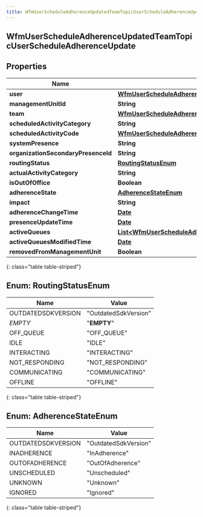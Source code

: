 ```yaml
---
title: WfmUserScheduleAdherenceUpdatedTeamTopicUserScheduleAdherenceUpdate
---
```


## WfmUserScheduleAdherenceUpdatedTeamTopicUserScheduleAdherenceUpdate

## Properties

| Name                                | Type                                                                                                                                                       | Description | Notes      |
| ----------------------------------- | ---------------------------------------------------------------------------------------------------------------------------------------------------------- | ----------- | ---------- |
| **user**                            | <!----><!---->[**WfmUserScheduleAdherenceUpdatedTeamTopicUserReference**](WfmUserScheduleAdherenceUpdatedTeamTopicUserReference.md)<!---->                 |             | [optional] |
| **managementUnitId**                | <!----><!---->**String**<!---->                                                                                                                            |             | [optional] |
| **team**                            | <!----><!---->[**WfmUserScheduleAdherenceUpdatedTeamTopicUriReference**](WfmUserScheduleAdherenceUpdatedTeamTopicUriReference.md)<!---->                   |             | [optional] |
| **scheduledActivityCategory**       | <!----><!---->**String**<!---->                                                                                                                            |             | [optional] |
| **scheduledActivityCode**           | <!----><!---->[**WfmUserScheduleAdherenceUpdatedTeamTopicActivityCodeReference**](WfmUserScheduleAdherenceUpdatedTeamTopicActivityCodeReference.md)<!----> |             | [optional] |
| **systemPresence**                  | <!----><!---->**String**<!---->                                                                                                                            |             | [optional] |
| **organizationSecondaryPresenceId** | <!----><!---->**String**<!---->                                                                                                                            |             | [optional] |
| **routingStatus**                   | [**RoutingStatusEnum**](#RoutingStatusEnum)<!---->                                                                                                         |             | [optional] |
| **actualActivityCategory**          | <!----><!---->**String**<!---->                                                                                                                            |             | [optional] |
| **isOutOfOffice**                   | <!----><!---->**Boolean**<!---->                                                                                                                           |             | [optional] |
| **adherenceState**                  | [**AdherenceStateEnum**](#AdherenceStateEnum)<!---->                                                                                                       |             | [optional] |
| **impact**                          | <!----><!---->**String**<!---->                                                                                                                            |             | [optional] |
| **adherenceChangeTime**             | <!----><!---->[**Date**](Date.md)<!---->                                                                                                                   |             | [optional] |
| **presenceUpdateTime**              | <!----><!---->[**Date**](Date.md)<!---->                                                                                                                   |             | [optional] |
| **activeQueues**                    | <!----><!---->[**List&lt;WfmUserScheduleAdherenceUpdatedTeamTopicQueueReference&gt;**](WfmUserScheduleAdherenceUpdatedTeamTopicQueueReference.md)<!---->   |             | [optional] |
| **activeQueuesModifiedTime**        | <!----><!---->[**Date**](Date.md)<!---->                                                                                                                   |             | [optional] |
| **removedFromManagementUnit**       | <!----><!---->**Boolean**<!---->                                                                                                                           |             | [optional] |

{: class="table table-striped"}

<a name="RoutingStatusEnum"></a>

## Enum: RoutingStatusEnum

| Name               | Value                          |
| ------------------ | ------------------------------ |
| OUTDATEDSDKVERSION | &quot;OutdatedSdkVersion&quot; |
| _EMPTY_            | &quot;**EMPTY**&quot;          |
| OFF_QUEUE          | &quot;OFF_QUEUE&quot;          |
| IDLE               | &quot;IDLE&quot;               |
| INTERACTING        | &quot;INTERACTING&quot;        |
| NOT_RESPONDING     | &quot;NOT_RESPONDING&quot;     |
| COMMUNICATING      | &quot;COMMUNICATING&quot;      |
| OFFLINE            | &quot;OFFLINE&quot;            |

{: class="table table-striped"}

<a name="AdherenceStateEnum"></a>

## Enum: AdherenceStateEnum

| Name               | Value                          |
| ------------------ | ------------------------------ |
| OUTDATEDSDKVERSION | &quot;OutdatedSdkVersion&quot; |
| INADHERENCE        | &quot;InAdherence&quot;        |
| OUTOFADHERENCE     | &quot;OutOfAdherence&quot;     |
| UNSCHEDULED        | &quot;Unscheduled&quot;        |
| UNKNOWN            | &quot;Unknown&quot;            |
| IGNORED            | &quot;Ignored&quot;            |

{: class="table table-striped"}
